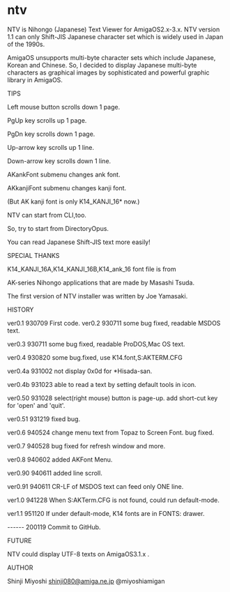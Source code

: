 # ntv
NTV is Nihongo (Japanese) Text Viewer for AmigaOS2.x-3.x.
NTV version 1.1 can only Shift-JIS Japanese character set which is widely used in Japan of the 1990s.

AmigaOS unsupports multi-byte character sets which include Japanese, Korean and Chinese.
So, I decided to display Japanese multi-byte characters as graphical images by sophisticated and powerful graphic library in AmigaOS.

TIPS
<SCROLL>

Left mouse button scrolls down 1 page.

PgUp       key scrolls up   1 page.

PgDn       key scrolls down 1 page.

Up-arrow   key scrolls up   1 line.

Down-arrow key scrolls down 1 line.


<AKFontMenu>

AKankFont submenu changes ank font.

AKkanjiFont submenu changes kanji font.

(But AK kanji font is only K14_KANJI_16* now.)


<more>

NTV can start from CLI,too.

So, try to start from DirectoryOpus.

You can read Japanese Shift-JIS text more easily!


SPECIAL THANKS

<AKFONT>

K14_KANJI_16A,K14_KANJI_16B,K14_ank_16 font file is from 

AK-series Nihongo applications that are made by Masashi Tsuda.


<INSTALLER>

The first version of NTV installer was written by Joe Yamasaki.


HISTORY

   ver0.1   930709 First code.
   ver0.2   930711 some bug fixed, readable MSDOS text.
   
   ver0.3   930711 some bug fixed, readable ProDOS,Mac OS text.
   
   ver0.4   930820 some bug.fixed, use K14.font,S:AKTERM.CFG              
   
   ver0.4a  931002 not display 0x0d for *Hisada-san.
   
   ver0.4b  931023 able to read a text by setting default tools in icon.
   
   ver0.50  931028 select(right mouse) button is page-up. add short-cut key for 'open' and 'quit'. 
   
   ver0.51  931219 fixed bug.
   
   ver0.6   940524 change menu text from Topaz to Screen Font. bug fixed. 
   
   ver0.7   940528 bug fixed for refresh window and more.
   
   ver0.8   940602 added AKFont Menu.
   
   ver0.90  940611 added line scroll.
   
   ver0.91  940611 CR-LF of MSDOS text can feed only ONE line.   
   
   ver1.0   941228 When S:AKTerm.CFG is not found, could run default-mode.
   
   ver1.1   951120 If under default-mode, K14 fonts are in FONTS: drawer.
   
   ------   200119 Commit to GitHub.

FUTURE

NTV could display UTF-8 texts on AmigaOS3.1.x .

AUTHOR

Shinji Miyoshi  shinji080@amiga.ne.jp  @miyoshiamigan
